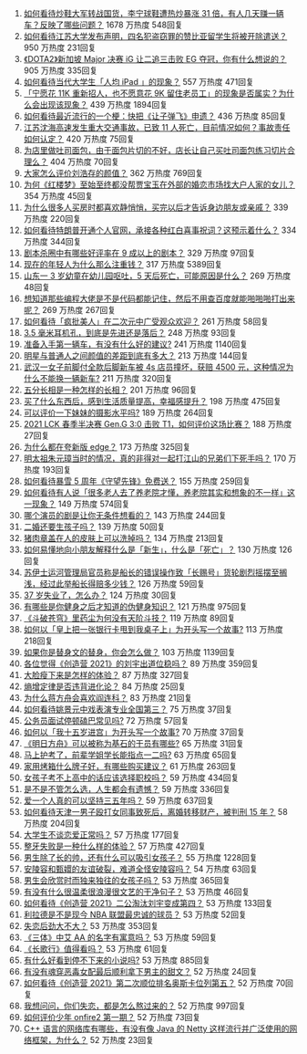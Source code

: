 1. [如何看待炒鞋大军转战国货，李宁球鞋遭热炒暴涨 31 倍，有人几天赚一辆车？反映了哪些问题？](https://www.zhihu.com/question/452737722) 1678 万热度 548回复
1. [如何看待江苏大学发布声明，四名犯盗窃罪的赞比亚留学生将被开除遣送？](https://www.zhihu.com/question/452810851) 950 万热度 231回复
1. [《DOTA2》新加坡 Major 决赛 iG 让二追三击败 EG 夺冠，你有什么想说的？](https://www.zhihu.com/question/452854474) 905 万热度 335回复
1. [如何看待当代大学生「人均 iPad 」的现象？](https://www.zhihu.com/question/449381809) 557 万热度 471回复
1. [「宁愿花 11K 重新招人，也不愿意花 9K 留住老员工」的现象是否属实？为什么会出现该现象？](https://www.zhihu.com/question/63878469) 439 万热度 1894回复
1. [如何看待最近流行的一个梗：快把《让子弹飞》申遗？](https://www.zhihu.com/question/452583156) 436 万热度 85回复
1. [江苏沈海高速发生重大交通事故，已致 11 人死亡，目前情况如何？事故责任如何认定？](https://www.zhihu.com/question/452830638) 420 万热度 75回复
1. [为店里做吐司面包，由于面包片切的不好，店长让自己买吐司面包练习切片合理么？](https://www.zhihu.com/question/451729417) 404 万热度 70回复
1. [大家怎么评价刘浩存的颜值？](https://www.zhihu.com/question/415082238) 362 万热度 769回复
1. [为何《红楼梦》至始至终都没帮贾宝玉在外部的婚恋市场找大户人家的女儿？](https://www.zhihu.com/question/451981483) 354 万热度 45回复
1. [为什么很多人买房时都喜欢静悄悄，买完以后才告诉身边朋友或亲戚？](https://www.zhihu.com/question/423222976) 339 万热度 220回复
1. [如何看待特朗普开通个人官网，承接各种红白喜事祝词？这预示着什么？](https://www.zhihu.com/question/452171246) 334 万热度 344回复
1. [剧本杀圈中有哪些好评率在 9 成以上的剧本？](https://www.zhihu.com/question/376559705) 329 万热度 97回复
1. [现在的年轻人为什么那么注重钱？](https://www.zhihu.com/question/440570935) 317 万热度 5389回复
1. [山东一 3 岁幼童在幼儿园呕吐，5 天后死亡，可能原因是什么？](https://www.zhihu.com/question/452373500) 269 万热度 48回复
1. [想知道那些编程大佬是不是代码都能记住，然后不用查百度就能啪啪啪打出来呢？](https://www.zhihu.com/question/452295496) 269 万热度 267回复
1. [如何看待「疯批美人」在二次元中广受观众欢迎？](https://www.zhihu.com/question/452603572) 261 万热度 58回复
1. [3.5 毫米耳机孔，到底是先进还是落后？](https://www.zhihu.com/question/447810768) 248 万热度 93回复
1. [准备入手第一辆车，有没有什么好的建议?](https://www.zhihu.com/question/378869694) 241 万热度 1140回复
1. [明星与普通人之间颜值的差距到底有多大？](https://www.zhihu.com/question/63311419) 213 万热度 144回复
1. [武汉一女子前脚付全款后脚新车被 4s 店员撞坏，获赔 4500 元，这种情况为什么不能换一辆新车?](https://www.zhihu.com/question/452428290) 211 万热度 320回复
1. [五分长相是一种怎样的长相？](https://www.zhihu.com/question/63256882) 201 万热度 96回复
1. [买了什么东西后，感到生活质量提高，幸福感提升？](https://www.zhihu.com/question/26190592) 198 万热度 475回复
1. [可以评价一下妹妹的摄影水平吗?](https://www.zhihu.com/question/439813572) 189 万热度 264回复
1. [2021 LCK 春季半决赛 Gen.G 3:0 击败 T1，如何评价这场比赛？](https://www.zhihu.com/question/452895502) 188 万热度 27回复
1. [为什么都在夸新版 edge？](https://www.zhihu.com/question/385302999) 173 万热度 325回复
1. [明太祖朱元璋当时的情况，真的非得对一起打江山的兄弟们下死手吗？](https://www.zhihu.com/question/29104367) 170 万热度 193回复
1. [如何看待暴雪 5 周年《守望先锋》免费送？](https://www.zhihu.com/question/452493005) 155 万热度 259回复
1. [如何看待有人说「很多老人去了养老院才懂，养老院其实和想象的不一样」这一现象？](https://www.zhihu.com/question/440467400) 149 万热度 574回复
1. [哪个演员的剧是让你无条件想看的？](https://www.zhihu.com/question/449699393) 143 万热度 244回复
1. [二婚还要生孩子吗？](https://www.zhihu.com/question/449926690) 139 万热度 50回复
1. [猪肉章盖在人的皮肤上可以洗掉吗？](https://www.zhihu.com/question/447167970) 134 万热度 213回复
1. [如何易懂地向小朋友解释什么是「新生」，什么是「死亡」？](https://www.zhihu.com/question/452700050) 130 万热度 126回复
1. [苏伊士运河管理局官员称是船长的错误操作致「长赐号」货轮剧烈摇摆至搁浅，经过此举船长得赔多少钱？](https://www.zhihu.com/question/452670365) 126 万热度 59回复
1. [37 岁失业了，怎么办？](https://www.zhihu.com/question/452583775) 124 万热度 30回复
1. [有哪些是你健身之后才知道的伪健身知识？](https://www.zhihu.com/question/303672817) 121 万热度 975回复
1. [《斗破苍穹》里药尘为何没有天阶斗技？](https://www.zhihu.com/question/365727369) 119 万热度 89回复
1. [如何以「皇上把一张银行卡甩到我桌子上」为开头写一个故事?](https://www.zhihu.com/question/439189931) 113 万热度 218回复
1. [如果你是替身文的替身，你会怎么做？](https://www.zhihu.com/question/391074156) 103 万热度 1139回复
1. [各位觉得《创造营 2021》的刘宇出道位稳吗？](https://www.zhihu.com/question/447579155) 89 万热度 359回复
1. [大脸瘦下来是怎样的体验？](https://www.zhihu.com/question/27639846) 87 万热度 327回复
1. [熵增定律是否违背进化论？](https://www.zhihu.com/question/391645572) 84 万热度 25回复
1. [为什么蒋方舟会喜欢阎连科？](https://www.zhihu.com/question/20783627) 83 万热度 21回复
1. [如何看待姚景元中戏表演专业全国第三？](https://www.zhihu.com/question/452242660) 75 万热度 37回复
1. [公务员面试停顿磕巴常见吗?](https://www.zhihu.com/question/448057643) 72 万热度 57回复
1. [如何以「我十五岁进宫」为开头写一个故事?](https://www.zhihu.com/question/444720874) 70 万热度 37回复
1. [《明日方舟》可以被称为基石的干员有哪些?](https://www.zhihu.com/question/450580829) 65 万热度 31回复
1. [马上护考了，前辈学姐学长能指点一二吗?](https://www.zhihu.com/question/447884087) 63 万热度 65回复
1. [家用烤箱什么牌子好，有哪些购买建议？](https://www.zhihu.com/question/21756417) 61 万热度 263回复
1. [女孩子考不上高中的话应该选择职校吗？](https://www.zhihu.com/question/450449930) 59 万热度 434回复
1. [是不是不管怎么选，人生都会有遗憾？](https://www.zhihu.com/question/450547306) 59 万热度 336回复
1. [爱一个人真的可以坚持三五年吗？](https://www.zhihu.com/question/445023515) 59 万热度 637回复
1. [如何看待天津一男子殴打女同事致死后，离婚转移财产，被判刑 15 年？](https://www.zhihu.com/question/452455762) 58 万热度 204回复
1. [大学生不谈恋爱正常吗？](https://www.zhihu.com/question/452069523) 57 万热度 177回复
1. [整牙失败是一种什么样的体验？](https://www.zhihu.com/question/285380876) 57 万热度 427回复
1. [男生除了长的帅，还有什么可以吸引女孩子？](https://www.zhihu.com/question/444408266) 55 万热度 1228回复
1. [安陵容和甄嬛的友谊破裂，难道全怪安陵容吗？](https://www.zhihu.com/question/451285822) 54 万热度 63回复
1. [男生会欣赏时而独来独往的女孩子吗？](https://www.zhihu.com/question/442714180) 53 万热度 365回复
1. [有没有什么很温柔很浪漫很文艺的干净句子？](https://www.zhihu.com/question/442672375) 53 万热度 46回复
1. [如何看待《创造营 2021》二公淘汰刘宇变成第四？](https://www.zhihu.com/question/452740313) 53 万热度 133回复
1. [利拉德是不是现今 NBA 联盟最忠诚的球员？](https://www.zhihu.com/question/452388234) 53 万热度 52回复
1. [失恋后劲大不大？](https://www.zhihu.com/question/371918832) 53 万热度 353回复
1. [《三体》中艾 AA 的名字有寓意吗？](https://www.zhihu.com/question/263368276) 53 万热度 59回复
1. [《长歌行》值得看吗？](https://www.zhihu.com/question/452477026) 53 万热度 61回复
1. [有什么好看到停不下来的小说吗?](https://www.zhihu.com/question/440502581) 53 万热度 885回复
1. [有没有魂穿恶毒女配最后顺利拿下男主的甜文？](https://www.zhihu.com/question/445174404) 52 万热度 24回复
1. [如何看待《创造营 2021》第二次顺位排名奥斯卡位列第五？](https://www.zhihu.com/question/452740115) 52 万热度 70回复
1. [我想问问，你们失恋，都是怎么熬过来的？](https://www.zhihu.com/question/443250021) 52 万热度 997回复
1. [如何评价少年 onfire2 第一期？](https://www.zhihu.com/question/452798440) 52 万热度 73回复
1. [C++ 语言的网络库有哪些，有没有像 Java 的 Netty 这样流行并广泛使用的网络框架，为什么？](https://www.zhihu.com/question/294343702) 52 万热度 23回复